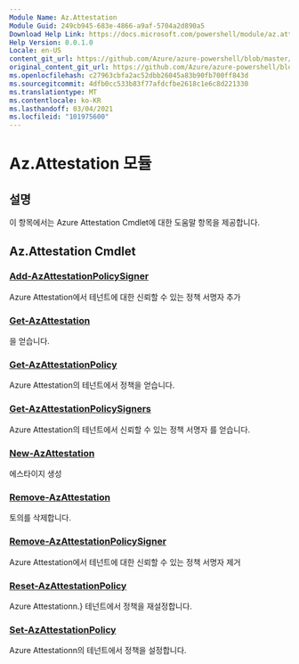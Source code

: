 ```yaml
---
Module Name: Az.Attestation
Module Guid: 249cb945-683e-4866-a9af-5704a2d890a5
Download Help Link: https://docs.microsoft.com/powershell/module/az.attestation
Help Version: 0.0.1.0
Locale: en-US
content_git_url: https://github.com/Azure/azure-powershell/blob/master/src/Attestation/Attestation/help/Az.Attestation.md
original_content_git_url: https://github.com/Azure/azure-powershell/blob/master/src/Attestation/Attestation/help/Az.Attestation.md
ms.openlocfilehash: c27963cbfa2ac52dbb26045a83b90fb700ff843d
ms.sourcegitcommit: 4dfb0cc533b83f77afdcfbe2618c1e6c8d221330
ms.translationtype: MT
ms.contentlocale: ko-KR
ms.lasthandoff: 03/04/2021
ms.locfileid: "101975600"
---
```

# Az.Attestation 모듈
## 설명
이 항목에서는 Azure Attestation Cmdlet에 대한 도움말 항목을 제공합니다.

## Az.Attestation Cmdlet
### [Add-AzAttestationPolicySigner](Add-AzAttestationPolicySigner.md)
Azure Attestation에서 테넌트에 대한 신뢰할 수 있는 정책 서명자 추가

### [Get-AzAttestation](Get-AzAttestation.md)
을 얻습니다.

### [Get-AzAttestationPolicy](Get-AzAttestationPolicy.md)
Azure Attestation의 테넌트에서 정책을 얻습니다.

### [Get-AzAttestationPolicySigners](Get-AzAttestationPolicySigners.md)
Azure Attestation의 테넌트에서 신뢰할 수 있는 정책 서명자 를 얻습니다.

### [New-AzAttestation](New-AzAttestation.md)
에스타이지 생성

### [Remove-AzAttestation](Remove-AzAttestation.md)
토의를 삭제합니다.

### [Remove-AzAttestationPolicySigner](Remove-AzAttestationPolicySigner.md)
Azure Attestation에서 테넌트에 대한 신뢰할 수 있는 정책 서명자 제거

### [Reset-AzAttestationPolicy](Reset-AzAttestationPolicy.md)
Azure Attestationn.} 테넌트에서 정책을 재설정합니다.

### [Set-AzAttestationPolicy](Set-AzAttestationPolicy.md)
Azure Attestationn의 테넌트에서 정책을 설정합니다.

